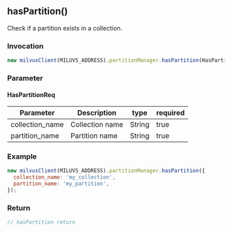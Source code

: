 ## hasPartition()
Check if a partition exists in a collection.

### Invocation 

```javascript
new milvusClient(MILUVS_ADDRESS).partitionManager.hasPartition(HasPartitionReq);
```

### Parameter
#### HasPartitionReq
| Parameter       | Description     | type   | required |
| --------------- | --------------- | ------ | -------- |
| collection_name | Collection name | String | true     |
| partition_name  | Partition name  | String | true     |

### Example
```javascript
new milvusClient(MILUVS_ADDRESS).partitionManager.hasPartition({
  collection_name: 'my_collection',
  partition_name: 'my_partition',
});
```

### Return
```javascript
// hasPartition return
```